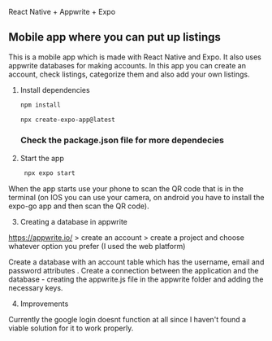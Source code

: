 React Native + Appwrite + Expo

## Mobile app where you can put up listings

This is a mobile app which is made with React Native and Expo. It also uses appwrite databases for making accounts.
In this app you can create an account, check listings, categorize them and also add your own listings.

1. Install dependencies

   ```bash
   npm install
   ```
   ```bash
   npx create-expo-app@latest
   ```

   ### Check the package.json file for more dependecies

2. Start the app

   ```bash
    npx expo start
   ```
When the app starts use your phone to scan the QR code that is in the terminal (on IOS you can use your camera, on android you have to install the expo-go app and then scan the QR code).

3. Creating a database in appwrite

https://appwrite.io/ > create an account > create a project and choose whatever option you prefer (I used the web platform)

Create a database with an account table which has the username, email and password attributes . Create a connection between the application and the database - creating the appwrite.js file in the appwrite folder and adding the necessary keys.

4. Improvements

Currently the google login doesnt function at all since I haven't found a viable solution for it to work properly.



